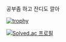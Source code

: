 공부좀 하고 잔디도 깔아

[![trophy](https://github-profile-trophy.vercel.app/?username=sungyun-kim&title=Commit,%20Repo)](https://github.com/sungyun-kim/github-profile-trophy)


[![Solved.ac 프로필](http://mazassumnida.wtf/api/v2/generate_badge?boj=niforances)](https://solved.ac/niforances)
